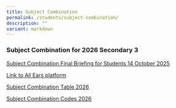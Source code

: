 ```yaml
---
title: Subject Combination
permalink: /students/subject-combination/
description: ""
variant: markdown
---
```

### Subject Combination for 2026 Secondary 3

[Subject Combination Final Briefing for Students 14 October 2025](/files/Subject_Combination_Final_Briefing_for_Students_14_Oct.pdf)

[Link to All Ears platform](https://forms.moe.edu.sg/forms/vVnpLV)

[Subject Combination Table 2026](/files/Sub_Combi_Table_2026.pdf)

[Subject Combination Codes 2026](/files/Sub_Combi_codes_2026.pdf)